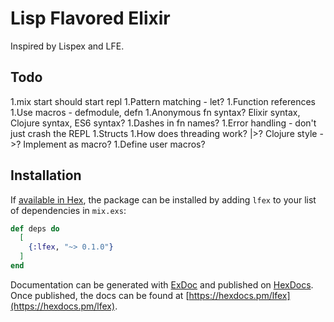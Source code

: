 # Lisp Flavored Elixir

Inspired by Lispex and LFE.

## Todo

1.mix start should start repl
1.Pattern matching - let?
1.Function references
1.Use macros - defmodule, defn
1.Anonymous fn syntax? Elixir syntax, Clojure syntax, ES6 syntax?
1.Dashes in fn names?
1.Error handling - don't just crash the REPL
1.Structs
1.How does threading work? |>? Clojure style ->? Implement as macro?
1.Define user macros?

## Installation

If [available in Hex](https://hex.pm/docs/publish), the package can be installed
by adding `lfex` to your list of dependencies in `mix.exs`:

```elixir
def deps do
  [
    {:lfex, "~> 0.1.0"}
  ]
end
```

Documentation can be generated with [ExDoc](https://github.com/elixir-lang/ex_doc)
and published on [HexDocs](https://hexdocs.pm). Once published, the docs can
be found at [https://hexdocs.pm/lfex](https://hexdocs.pm/lfex).


